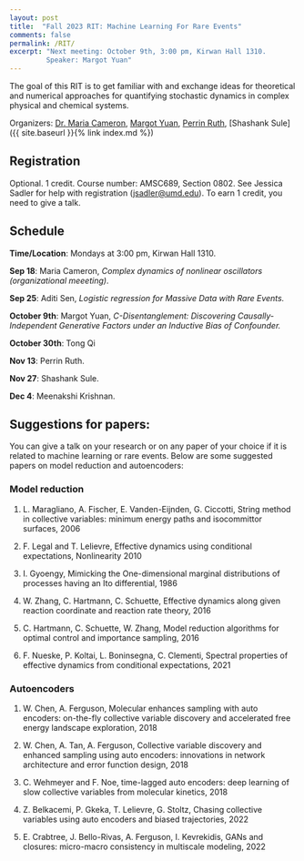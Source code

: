 ```yaml
---
layout: post
title:  "Fall 2023 RIT: Machine Learning For Rare Events"
comments: false
permalink: /RIT/
excerpt: "Next meeting: October 9th, 3:00 pm, Kirwan Hall 1310. 
         Speaker: Margot Yuan"
---
```


The goal of this RIT is to get familiar with and exchange ideas for theoretical and numerical approaches for quantifying stochastic dynamics in complex physical and chemical systems.

Organizers: [Dr. Maria Cameron](https://www.math.umd.edu/~mariakc/), [Margot Yuan](mailto:jyuan@umd.edu), [Perrin Ruth](mailto:pruth@umd.edu), [Shashank Sule]({{ site.baseurl }}{% link index.md %})

## Registration 

Optional. 1 credit. Course number: AMSC689, Section 0802. See Jessica Sadler for help with registration (jsadler@umd.edu). To earn 1 credit, you need to give a talk.  

## Schedule 

**Time/Location**: Mondays at 3:00 pm, Kirwan Hall 1310. 

**Sep 18**: Maria Cameron, *Complex dynamics of nonlinear oscillators (organizational meeeting)*. 

**Sep 25**: Aditi Sen, *Logistic regression for Massive Data with Rare Events.* 

**October 9th**: Margot Yuan, *C-Disentanglement: Discovering Causally-Independent Generative Factors under an Inductive Bias of Confounder.*

**October 30th**: Tong Qi

**Nov 13**: Perrin Ruth.

**Nov 27**: Shashank Sule.

**Dec 4**: Meenakshi Krishnan.

## Suggestions for papers:

You can give a talk on your research or on any paper of your choice if it is related to machine learning or rare events. Below are some suggested papers on model reduction and autoencoders: 

### Model reduction

1. L. Maragliano, A. Fischer, E. Vanden-Eijnden, G. Ciccotti, String method in collective variables: minimum energy paths and isocommittor surfaces, 2006

2. F. Legal and T. Lelievre, Effective dynamics using conditional expectations, Nonlinearity 2010

3. I. Gyoengy, Mimicking the One-dimensional marginal distributions of processes having an Ito differential, 1986

4. W. Zhang, C. Hartmann, C. Schuette, Effective dynamics along given reaction coordinate and reaction rate theory, 2016

5. C. Hartmann, C. Schuette, W. Zhang, Model reduction algorithms for optimal control and importance sampling, 2016

6. F. Nueske, P. Koltai, L. Boninsegna, C. Clementi, Spectral properties of effective dynamics from conditional expectations, 2021

### Autoencoders 

1. W. Chen, A. Ferguson, Molecular enhances sampling with auto encoders: on-the-fly collective variable discovery and accelerated free energy landscape exploration, 2018

2. W. Chen, A. Tan, A. Ferguson, Collective variable discovery and enhanced sampling using auto encoders: innovations in network architecture and error function design, 2018

3. C. Wehmeyer and F. Noe, time-lagged auto encoders: deep learning of slow collective variables from molecular kinetics, 2018

4. Z. Belkacemi, P. Gkeka, T. Lelievre, G. Stoltz, Chasing collective variables using auto encoders and biased trajectories, 2022

5. E. Crabtree, J. Bello-Rivas, A. Ferguson, I. Kevrekidis, GANs and closures: micro-macro consistency in multiscale modeling, 2022

<!-- ## Program 

Each meeting, one of the participants will give a talk on a paper relevant to the subject of the RIT or on his/her research if it is related to ML or rare events. -->

